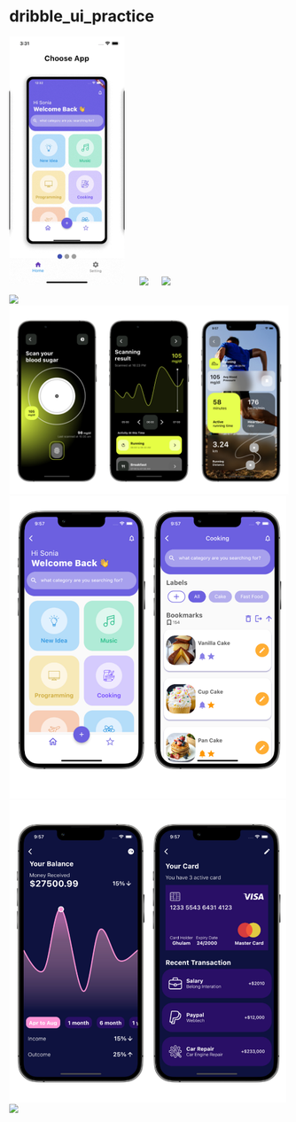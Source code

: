 # dribble_ui_practice
<img src = "https://github.com/gameonanil/flutter_dribble_ui/blob/master/assets/gif/home.gif?raw=true"  height="450"/>&nbsp;&nbsp;&nbsp;&nbsp;&nbsp;&nbsp;   <img src = "https://github.com/gameonanil/flutter_dribble_ui/blob/master/assets/gif/sports.gif?raw=true"  height="450"/>&nbsp;&nbsp;&nbsp;&nbsp;&nbsp;&nbsp;<img src = "https://github.com/gameonanil/flutter_dribble_ui/blob/master/assets/gif/food.gif?raw=true"  height="450"/>&nbsp;&nbsp;&nbsp;&nbsp;&nbsp;&nbsp; 




<img src = "https://github.com/gameonanil/flutter_dribble_ui/blob/master/assets/gif/bank.gif?raw=true"  height="450"><img src = "https://github.com/gameonanil/flutter_dribble_ui/blob/master/assets/d3.png?raw=true" />
<img src = "https://github.com/gameonanil/flutter_dribble_ui/blob/master/assets/d1.png?raw=true" width="500"/>
<img src = "https://github.com/gameonanil/flutter_dribble_ui/blob/master/assets/d2.png?raw=true" width="500"/>
<img src = "https://github.com/gameonanil/flutter_dribble_ui/blob/master/assets/gif/sports.gif?raw=true" width="500"/>



